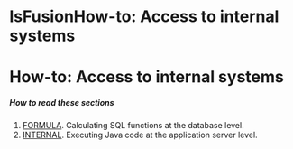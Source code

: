 # lsFusionHow-to: Access to internal systems

# How-to: Access to internal systems

##### How to read these sections

1.  [FORMULA](lsFusionHow-to_FORMULA.md). Calculating SQL functions at the database level.
2.  [INTERNAL](lsFusionHow-to_INTERNAL.md). Executing Java code at the application server level.

  
